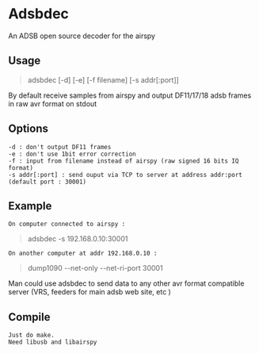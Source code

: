 # Adsbdec
An ADSB open source decoder for the airspy

## Usage 
> adsbdec [-d] [-e] [-f filename] [-s addr[:port]]

By default receive samples from airspy and output DF11/17/18 adsb frames in raw avr format on stdout

## Options
	-d : don't output DF11 frames
	-e : don't use 1bit error correction
	-f : input from filename instead of airspy (raw signed 16 bits IQ format)
	-s addr[:port] : send ouput via TCP to server at address addr:port (default port : 30001)

## Example

	On computer connected to airspy :
> adsbdec -s 192.168.0.10:30001

	On another computer at addr 192.168.0.10 :
> dump1090 --net-only --net-ri-port 30001 

Man could use adsbdec to send data to any other avr format compatible server (VRS, feeders for main adsb web site, etc )

## Compile

	Just do make.
	Need libusb and libairspy
